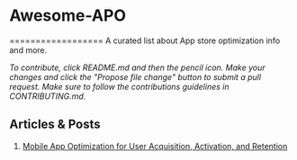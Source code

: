 # Awesome-APO
==================
A curated list about App store optimization info and more.

*To contribute, click README.md and then the pencil icon. Make your changes and click the "Propose file change" button to submit a pull request. Make sure to follow the contributions guidelines in CONTRIBUTING.md.*

## Articles & Posts
  1. [Mobile App Optimization for User Acquisition, Activation, and Retention](http://blog.optimizely.com/2015/03/05/43-mobile-ab-testing-terms-you-need-to-know/)
 
